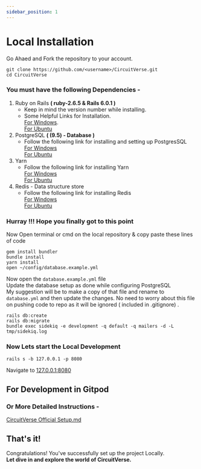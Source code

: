 ```yaml
---
sidebar_position: 1
---
```


# Local Installation

Go Ahaed and Fork the repository to your account.
```shell
git clone https://github.com/<username>/CircuitVerse.git
cd CircuitVerse
```
### You must have the following Dependencies -  

1. Ruby on Rails   **(  ruby-2.6.5 & Rails 6.0.1  )**<br/>
    * Keep in mind the version number while installing.<br/>
    * Some Helpful Links for Installation.<br/>
    [For Windows](https://www.youtube.com/watch?v=LaUDbDUBB-4 "ROR").<br/>
    [For Ubuntu](https://www.youtube.com/watch?v=dB6Xwjxct8Q "ROR")<br/>
2. PostgreSQL  **(   (9.5) - Database  )**<br/>
    * Follow the following link for installing and setting up PostgresSQL <br/>
    [For Windows](https://www.youtube.com/watch?v=RAFZleZYxsc "Postgres")<br/>
    [For Ubuntu](https://www.youtube.com/watch?v=-LwI4HMR_Eg&t=725s "Postgres")<br/>
3. Yarn 
    * Follow the following link for installing Yarn <br/>
    [For Windows](https://www.youtube.com/watch?v=YMy_yrbsU8w "Yarn")<br/>
    [For Ubuntu](https://www.youtube.com/watch?v=B7T5vabyeis "Yarn")<br/>
3. Redis - Data structure store
    * Follow the following link for installing Redis <br/>
    [For Windows](https://www.youtube.com/watch?v=188Fy-oCw4w&t=111s "Redis")<br/>
    [For Ubuntu](https://www.youtube.com/watch?v=gNPgaBugCWk&t=616s "Redis")
    

### Hurray !!! Hope you finally got to this point

Now Open terminal or cmd on the local repository &
copy paste these lines of code

```shell
gem install bundler
bundle install
yarn install
open ~/config/database.example.yml
```

Now open the `database.example.yml` file <br/>
Update the database setup as done while configuring PostgreSQL<br/>
My suggestion will be to make a copy of that file and rename to `database.yml` and then update the changes.
No need to worry about this file on pushing code to repo as it will be ignored ( included in .gitignore) .

```shell
rails db:create
rails db:migrate
bundle exec sidekiq -e development -q default -q mailers -d -L tmp/sidekiq.log
```
### Now Lets start the Local Development
```shell
rails s -b 127.0.0.1 -p 8080
```
Navigate to [127.0.0.1:8080](127.0.0.1:8080 "Dev")


## For Development in Gitpod
### Or More Detailed Instructions -
[CircuitVerse Official Setup.md](https://github.com/CircuitVerse/CircuitVerse/blob/master/SETUP.md "Setup")



## That's it!

Congratulations! You've successfully set up the project Locally.<br/>
__Let dive in and explore the world of CircuitVerse.__
